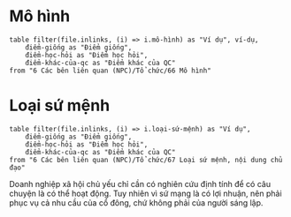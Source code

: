 # Mô hình
```dataview
table filter(file.inlinks, (i) => i.mô-hình) as "Ví dụ", ví-dụ, 
	điểm-giống as "Điểm giống",
	điểm-học-hỏi as "Điểm học hỏi", 
	điểm-khác-của-qc as "Điểm khác của QC" 
from "6 Các bên liên quan (NPC)/Tổ chức/66 Mô hình" 
```
# Loại sứ mệnh
```dataview
table filter(file.inlinks, (i) => i.loại-sứ-mệnh) as "Ví dụ", 
	điểm-giống as "Điểm giống",
	điểm-học-hỏi as "Điểm học hỏi", 
	điểm-khác-của-qc as "Điểm khác của QC" 
from "6 Các bên liên quan (NPC)/Tổ chức/67 Loại sứ mệnh, nội dung chủ đạo" 
```

Doanh nghiệp xã hội chủ yếu chỉ cần có nghiên cứu định tính để có câu chuyện là có thể hoạt động. Tuy nhiên vì sứ mạng là có lợi nhuận, nên phải phục vụ cả nhu cầu của cổ đông, chứ không phải của người sáng lập.
